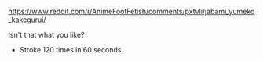 https://www.reddit.com/r/AnimeFootFetish/comments/pxtvli/jabami_yumeko_kakegurui/

Isn't that what you like?

- Stroke 120 times in 60 seconds.
